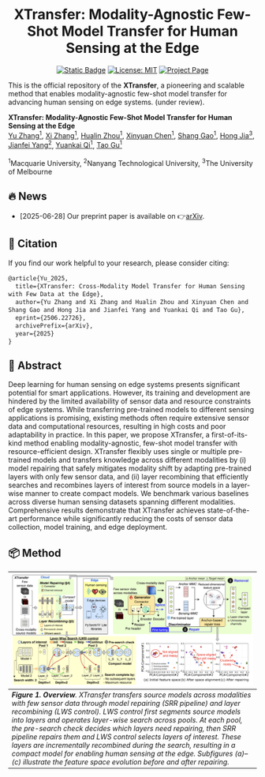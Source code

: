 


<div align="center">   

# XTransfer: Modality-Agnostic Few-Shot Model Transfer for Human Sensing at the Edge
</div>

<div align="center">   

[![Static Badge](https://img.shields.io/badge/arXiv-PDF-green?style=flat&logo=arXiv&logoColor=green)](http://arxiv.org/abs/2506.22726) 
[![License: MIT](https://img.shields.io/badge/License-Apache%202.0-blue.svg)](LICENSE) 
[![Project Page](https://img.shields.io/badge/Project%20Page-XTransfer-yellow)]()

</div>

This is the official repository of the **XTransfer**, a pioneering and scalable method that enables modality-agnostic few-shot model transfer for advancing human sensing on edge systems. (under review). 

**XTransfer: Modality-Agnostic Few-Shot Model Transfer for Human Sensing at the Edge**
<br/>
[Yu Zhang<sup>1</sup>](https://yuzhang.dev/), [Xi Zhang<sup>1</sup>](), [Hualin Zhou<sup>1</sup>](), [Xinyuan Chen<sup>1</sup>](), [Shang Gao<sup>1</sup>](), [Hong Jia<sup>3</sup>](https://h-jia.github.io/), [Jianfei Yang<sup>2</sup>](https://marsyang.site/), [Yuankai Qi<sup>1</sup>](https://v3alab.github.io/author/yuankai-qi/), [Tao Gu<sup>1</sup>](https://taogu.site/)
<br/>
<br/>
<sup>1</sup>Macquarie University, <sup>2</sup>Nanyang Technological University, <sup>3</sup>The University of Melbourne
<br/>


## 🔥 News
- [2025-06-28] Our preprint paper is available on 👉[arXiv](http://arxiv.org/abs/2506.22726).
  

## 🔗 Citation
If you find our work helpful to your research, please consider citing:


```shell
@article{Yu_2025,
  title={XTransfer: Cross-Modality Model Transfer for Human Sensing with Few Data at the Edge},
  author={Yu Zhang and Xi Zhang and Hualin Zhou and Xinyuan Chen and Shang Gao and Hong Jia and Jianfei Yang and Yuankai Qi and Tao Gu},
  eprint={2506.22726},
  archivePrefix={arXiv},
  year={2025}
}
```
## 📝 Abstract 

Deep learning for human sensing on edge systems presents significant potential for smart applications. However, its training and development are hindered by the limited availability of sensor data and resource constraints of edge systems. While transferring pre-trained models to different sensing applications is promising, existing methods often require extensive sensor data and computational resources, resulting in high costs and poor adaptability in practice. In this paper, we propose XTransfer, a first-of-its-kind method enabling modality-agnostic, few-shot model transfer with resource-efficient design. XTransfer flexibly uses single or multiple pre-trained models and transfers knowledge across different modalities by (i) model repairing that safely mitigates modality shift by adapting pre-trained layers with only few sensor data, and (ii) layer recombining that efficiently searches and recombines layers of interest from source models in a layer-wise manner to create compact models. We benchmark various baselines across diverse human sensing datasets spanning different modalities. Comprehensive results demonstrate that XTransfer achieves state-of-the-art performance while significantly reducing the costs of sensor data collection, model training, and edge deployment.

## 📦 Method
| ![pipeline.jpg](assets/system.png) | 
|:--:| 
| <div align="left">***Figure 1. Overview**. XTransfer transfers source models across modalities with few sensor data through model repairing (SRR pipeline) and layer recombining (LWS control). LWS control first segments source models into layers and operates layer-wise search across pools. At each pool, the pre-search check decides which layers need repairing, then SRR pipeline repairs them and LWS control selects layers of interest. These layers are incrementally recombined during the search, resulting in a compact model for enabling human sensing at the edge. Subfigures (a)–(c) illustrate the feature space evolution before and after repairing.*</div> |


